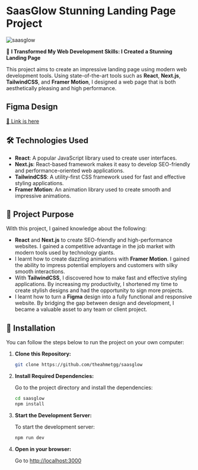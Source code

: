# SaasGlow Stunning Landing Page Project

![saasglow](https://github.com/user-attachments/assets/12a1ad8a-7ed3-48af-b95b-ce2a8f38a038)


🚀 **I Transformed My Web Development Skills: I Created a Stunning Landing Page**

This project aims to create an impressive landing page using modern web development tools. Using state-of-the-art tools such as **React**, **Next.js**, **TailwindCSS**, and **Framer Motion**, I designed a web page that is both aesthetically pleasing and high performance.


## Figma Design

[🔗 Link is here](https://www.figma.com/design/ws5FjHDAtHLF5p4iJI18EM/SaaS-Website-UI-Kit-%E2%80%94-Framer-Website-Kit-(Community)?node-id=0-1&t=w1CXahTuLhz1aKno-1)

## 🛠 Technologies Used

- **React**: A popular JavaScript library used to create user interfaces.
- **Next.js**: React-based framework makes it easy to develop SEO-friendly and performance-oriented web applications.
- **TailwindCSS**: A utility-first CSS framework used for fast and effective styling applications.
- **Framer Motion**: An animation library used to create smooth and impressive animations.

## 🎯 Project Purpose

With this project, I gained knowledge about the following:

- **React** and **Next.js** to create SEO-friendly and high-performance websites. I gained a competitive advantage in the job market with modern tools used by technology giants.
- I learnt how to create dazzling animations with **Framer Motion**. I gained the ability to impress potential employers and customers with silky smooth interactions.
- With **TailwindCSS**, I discovered how to make fast and effective styling applications. By increasing my productivity, I shortened my time to create stylish designs and had the opportunity to sign more projects.
- I learnt how to turn a **Figma** design into a fully functional and responsive website. By bridging the gap between design and development, I became a valuable asset to any team or client project.

## 📂 Installation

You can follow the steps below to run the project on your own computer:

1. **Clone this Repository:**

   ```bash
   git clone https://github.com/theahmetgg/saasglow
   ```

2. **Install Required Dependencies:**

   Go to the project directory and install the dependencies:

   ```bash
   cd saasglow
   npm install
   ```

3. **Start the Development Server:**

   To start the development server:

   ```bash
   npm run dev
   ```

4. **Open in your browser:**

   Go to [http://localhost:3000](http://localhost:3000)

